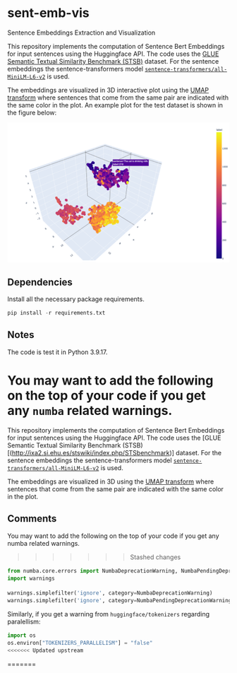 # sent-emb-vis
Sentence Embeddings Extraction and Visualization

This repository implements the computation of Sentence Bert Embeddings for input sentences using the Huggingface API. The code uses the [GLUE Semantic Textual Similarity Benchmark (STSB)](http://ixa2.si.ehu.es/stswiki/index.php/STSbenchmark) dataset. For the sentence embeddings the sentence-transformers model [`sentence-transformers/all-MiniLM-L6-v2`](https://huggingface.co/sentence-transformers/all-MiniLM-L6-v2) is used.

The embeddings are visualized in 3D interactive plot using the [UMAP transform](https://umap-learn.readthedocs.io/en/latest/) where sentences that come from the same pair are indicated with the same color in the plot. An example plot for the test dataset is shown in the figure below:

<img src="stsb_fig.png" width="700">

## Dependencies
Install all the necessary package requirements.

````python
pip install -r requirements.txt
````

## Notes
The code is test it in Python 3.9.17.

You may want to add the following on the top of your code if you get any `numba` related warnings. 
=======

This repository implements the computation of Sentence Bert Embeddings for input sentences using the Huggingface API. The code uses the [GLUE Semantic Textual Similarity Benchmark (STSB)[(http://ixa2.si.ehu.es/stswiki/index.php/STSbenchmark)] dataset. For the sentence embeddings the sentence-transformers model [`sentence-transformers/all-MiniLM-L6-v2`](https://huggingface.co/sentence-transformers/all-MiniLM-L6-v2) is used.

The embeddings are visualized in 3D using the [UMAP transform](https://umap-learn.readthedocs.io/en/latest/) where sentences that come from the same pair are indicated with the same color in the plot.


## Comments
You may want to add the following on the top of your code if you get any numba related warnings. 
>>>>>>> Stashed changes

````python
from numba.core.errors import NumbaDeprecationWarning, NumbaPendingDeprecationWarning
import warnings

warnings.simplefilter('ignore', category=NumbaDeprecationWarning)
warnings.simplefilter('ignore', category=NumbaPendingDeprecationWarning)
````

Similarly, if you get a warning from `huggingface/tokenizers` regarding paralellism:

````python
import os
os.environ["TOKENIZERS_PARALLELISM"] = "false"
<<<<<<< Updated upstream
````
=======
````
